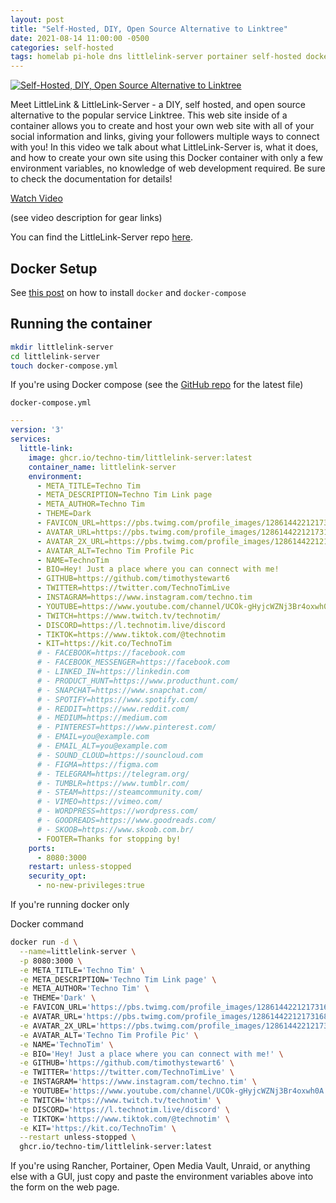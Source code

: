 ```yaml
---
layout: post
title: "Self-Hosted, DIY, Open Source Alternative to Linktree"
date: 2021-08-14 11:00:00 -0500
categories: self-hosted
tags: homelab pi-hole dns littlelink-server portainer self-hosted docker rancher
---
```


[![Self-Hosted, DIY, Open Source Alternative to Linktree](https://img.youtube.com/vi/42SqfI_AjXU/0.jpg)](https://www.youtube.com/watch?v=42SqfI_AjXU "Self-Hosted, DIY, Open Source Alternative to Linktree")

Meet LittleLink & LittleLink-Server  - a DIY, self hosted, and open source alternative to the popular service Linktree.  This web site inside of a container allows you to create and host your own web site with all of your social information and links, giving your followers multiple ways to connect with you!  In this video we talk about what LittleLink-Server is, what it does, and how to create your own site using this Docker container with only a few environment variables, no knowledge of web development required.  Be sure to check the documentation for details!

[Watch Video](https://www.youtube.com/watch?v=42SqfI_AjXU)

(see video description for gear links)

You can find the LittleLink-Server repo [here](https://github.com/techno-tim/littlelink-server).

## Docker Setup

See [this post](https://docs.technotim.live/posts/docker-compose-install/) on how to install `docker` and `docker-compose`

## Running the container

```bash
mkdir littlelink-server
cd littlelink-server
touch docker-compose.yml
```

If you're using Docker compose (see the [GitHub repo](https://github.com/techno-tim/littlelink-server) for the latest file)

`docker-compose.yml`

```yml
---
version: '3'
services:
  little-link:
    image: ghcr.io/techno-tim/littlelink-server:latest
    container_name: littlelink-server
    environment:
      - META_TITLE=Techno Tim
      - META_DESCRIPTION=Techno Tim Link page
      - META_AUTHOR=Techno Tim
      - THEME=Dark
      - FAVICON_URL=https://pbs.twimg.com/profile_images/1286144221217316864/qIAsKOpB_200x200.jpg
      - AVATAR_URL=https://pbs.twimg.com/profile_images/1286144221217316864/qIAsKOpB_200x200.jpg
      - AVATAR_2X_URL=https://pbs.twimg.com/profile_images/1286144221217316864/qIAsKOpB_400x400.jpg
      - AVATAR_ALT=Techno Tim Profile Pic
      - NAME=TechnoTim
      - BIO=Hey! Just a place where you can connect with me!
      - GITHUB=https://github.com/timothystewart6
      - TWITTER=https://twitter.com/TechnoTimLive
      - INSTAGRAM=https://www.instagram.com/techno.tim
      - YOUTUBE=https://www.youtube.com/channel/UCOk-gHyjcWZNj3Br4oxwh0A
      - TWITCH=https://www.twitch.tv/technotim/
      - DISCORD=https://l.technotim.live/discord
      - TIKTOK=https://www.tiktok.com/@technotim
      - KIT=https://kit.co/TechnoTim
      # - FACEBOOK=https://facebook.com
      # - FACEBOOK_MESSENGER=https://facebook.com
      # - LINKED_IN=https://linkedin.com
      # - PRODUCT_HUNT=https://www.producthunt.com/
      # - SNAPCHAT=https://www.snapchat.com/
      # - SPOTIFY=https://www.spotify.com/
      # - REDDIT=https://www.reddit.com/
      # - MEDIUM=https://medium.com
      # - PINTEREST=https://www.pinterest.com/
      # - EMAIL=you@example.com
      # - EMAIL_ALT=you@example.com
      # - SOUND_CLOUD=https://souncloud.com
      # - FIGMA=https://figma.com
      # - TELEGRAM=https://telegram.org/
      # - TUMBLR=https://www.tumblr.com/
      # - STEAM=https://steamcommunity.com/
      # - VIMEO=https://vimeo.com/
      # - WORDPRESS=https://wordpress.com/
      # - GOODREADS=https://www.goodreads.com/
      # - SKOOB=https://www.skoob.com.br/
      - FOOTER=Thanks for stopping by!
    ports:
      - 8080:3000
    restart: unless-stopped
    security_opt:
      - no-new-privileges:true
```

If you're running docker only

Docker command

```bash
docker run -d \
  --name=littlelink-server \
  -p 8080:3000 \
  -e META_TITLE='Techno Tim' \
  -e META_DESCRIPTION='Techno Tim Link page' \
  -e META_AUTHOR='Techno Tim' \
  -e THEME='Dark' \
  -e FAVICON_URL='https://pbs.twimg.com/profile_images/1286144221217316864/qIAsKOpB_200x200.jpg' \
  -e AVATAR_URL='https://pbs.twimg.com/profile_images/1286144221217316864/qIAsKOpB_200x200.jpg' \
  -e AVATAR_2X_URL='https://pbs.twimg.com/profile_images/1286144221217316864/qIAsKOpB_400x400.jpg' \
  -e AVATAR_ALT='Techno Tim Profile Pic' \
  -e NAME='TechnoTim' \
  -e BIO='Hey! Just a place where you can connect with me!' \
  -e GITHUB='https://github.com/timothystewart6' \
  -e TWITTER='https://twitter.com/TechnoTimLive' \
  -e INSTAGRAM='https://www.instagram.com/techno.tim' \
  -e YOUTUBE='https://www.youtube.com/channel/UCOk-gHyjcWZNj3Br4oxwh0A' \
  -e TWITCH='https://www.twitch.tv/technotim' \
  -e DISCORD='https://l.technotim.live/discord' \
  -e TIKTOK='https://www.tiktok.com/@technotim' \
  -e KIT='https://kit.co/TechnoTim' \
  --restart unless-stopped \
  ghcr.io/techno-tim/littlelink-server:latest
```

If you're using Rancher, Portainer, Open Media Vault, Unraid, or anything else with a GUI, just copy and paste the environment variables above into the form on the web page.
